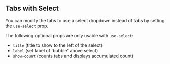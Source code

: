 ## Tabs with Select

You can modify the tabs to use a select dropdown instead of tabs by setting the `use-select` prop.

The following optional props are only usable with `use-select`:

- `title` (title to show to the left of the select)
- `label` (set label of 'bubble' above select)
- `show-count` (counts tabs and displays accumulated count)
